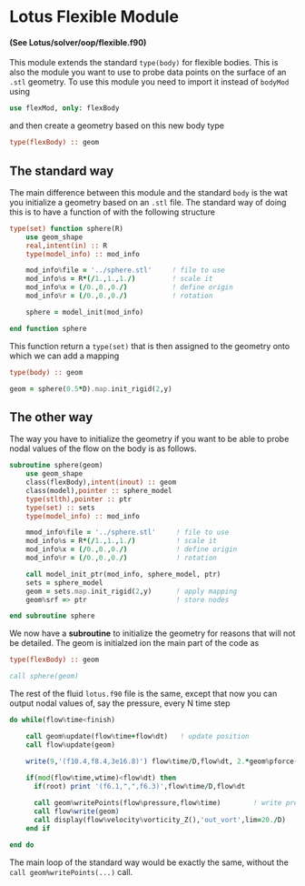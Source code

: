 # Lotus Flexible Module

#### (See Lotus/solver/oop/flexible.f90)

This module extends the standard `type(body)` for flexible bodies. This is also the module you want to use to probe data points on the surface of an `.stl`  geometry. To use this module you need to import it instead of `bodyMod` using

```fortran
use flexMod, only: flexBody
```
and then create a geometry based on this new body type

```fortran
type(flexBody) :: geom
```

## The standard way

The main difference between this module and the standard `body` is the wat you initialize a geometry based on an `.stl` file. The standard way of doing this is to have a function of with the following structure
```fortran
type(set) function sphere(R)
    use geom_shape
    real,intent(in) :: R
    type(model_info) :: mod_info

    mod_info%file = '../sphere.stl'     ! file to use
    mod_info%s = R*(/1.,1.,1./)         ! scale it
    mod_info%x = (/0.,0.,0./)           ! define origin
    mod_info%r = (/0.,0.,0./)           ! rotation

    sphere = model_init(mod_info)

end function sphere
```
This function return a `type(set)` that is then assigned to the geometry onto which we can add a mapping
```fortran
type(body) :: geom

geom = sphere(0.5*D).map.init_rigid(2,y)
```

## The other way
The way you have to initialize the geometry if you want to be able to probe nodal values of the flow on the body is as follows.
```fortran
subroutine sphere(geom)
    use geom_shape
    class(flexBody),intent(inout) :: geom
    class(model),pointer :: sphere_model
    type(stlth),pointer :: ptr
    type(set) :: sets
    type(model_info) :: mod_info

    mmod_info%file = '../sphere.stl'     ! file to use
    mod_info%s = R*(/1.,1.,1./)          ! scale it
    mod_info%x = (/0.,0.,0./)            ! define origin
    mod_info%r = (/0.,0.,0./)            ! rotation

    call model_init_ptr(mod_info, sphere_model, ptr)
    sets = sphere_model
    geom = sets.map.init_rigid(2,y)      ! apply mapping
    geom%srf => ptr                      ! store nodes

end subroutine sphere
```
We now have a __subroutine__ to initialize the geometry for reasons that will not be detailed. The geom is initialzed ion the main part of the code as
```fortran
type(flexBody) :: geom

call sphere(geom)
```

The rest of the fluid `lotus.f90` file is the same, except that now you can output nodal values of, say the pressure, every N time step
```fortran
do while(flow%time<finish)

    call geom%update(flow%time+flow%dt)   ! update position
    call flow%update(geom)

    write(9,'(f10.4,f8.4,3e16.8)') flow%time/D,flow%dt, 2.*geom%pforce(flow%pressure)/(pi*D**2/4.)
    
    if(mod(flow%time,wtime)<flow%dt) then
      if(root) print '(f6.1,",",f6.3)',flow%time/D,flow%dt

      call geom%writePoints(flow%pressure,flow%time)        ! write pressure point to "surf.vtp"
      call flow%write(geom)
      call display(flow%velocity%vorticity_Z(),'out_vort',lim=20./D)
    end if

end do
```
The main loop of the standard way would be exactly the same, without the `call geom%writePoints(...)` call.
